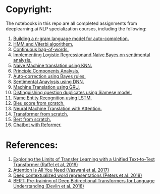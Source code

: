 # Copyright:

The notebooks in this repo are all completed assignments from deeplearning.ai NLP specialization courses, including the following:
1. [Building a n-gram language model for auto-completion.](https://github.com/fangyiyu/NLP_sourcecode/blob/master/Autocomplete%20using%20N-gram%20language%20model.ipynb)
2. [HMM and Viterbi algorithem.](https://github.com/fangyiyu/NLP_sourcecode/blob/master/HMM%20and%20Viterbi%20algorithem.ipynb)
3. [Continuous bag-of-words.](https://github.com/fangyiyu/NLP_sourcecode/blob/master/Implementing%20CBOW%20from%20scratch.ipynb)
4. [Implementing Logistic Regression](https://github.com/fangyiyu/NLP_sourcecode/blob/master/Logistic%20Regression%20on%20Sentimental%20Analysis.ipynb)[and Naive Bayes on sentimental analysis.](https://github.com/fangyiyu/NLP_sourcecode/blob/master/Naive%20Bayes%20on%20Sentimental%20Analysis.ipynb)
5. [Naive Machine translation using KNN.](https://github.com/fangyiyu/NLP_sourcecode/blob/master/Machine%20translation%20using%20word%20embeddings%20and%20KNN.ipynb)
6. [Principle Components Analysis.](https://github.com/fangyiyu/NLP_sourcecode/blob/master/Word%20vectors%20and%20PCA.ipynb)
7. [Auto-correction using Bayes rules.](https://github.com/fangyiyu/NLP_sourcecode/blob/master/autocorrection.ipynb)
8. [Sentimental Anaylysis using DNN.](https://github.com/fangyiyu/NLP_sourcecode/blob/master/Sentimental%20analysis%20with%20DNN%20using%20Trax.ipynb)
9. [Machine Translation using GRU.](https://github.com/fangyiyu/NLP_sourcecode/blob/master/Machine%20translation%20using%20GRU.ipynb)  
10. [Distinguishing question duplicates using Siamese model.](https://github.com/fangyiyu/NLP_sourcecode/blob/master/Distinguishing%20question%20duplicates%20using%20Siamese%20model.ipynb)  
11. [Name Entity Recognition using LSTM.](https://github.com/fangyiyu/NLP_sourcecode/blob/master/Name%20Entity%20Recognition%20using%20LSTM.ipynb)  
12. [Bleu score from scratch.](https://github.com/fangyiyu/NLP_sourcecode/blob/master/Bleu%20score%20from%20scratch.ipynb)  
13. [Neural Machine Translation with Attention.](https://github.com/fangyiyu/NLP_sourcecode/blob/master/Neural%20Machine%20Translation%20with%20Attention.ipynb)  
14. [Transformer from scratch.](https://github.com/fangyiyu/NLP_sourcecode/blob/master/Transformer%20from%20scratch.ipynb)  
15. [Bert from scratch.](https://github.com/fangyiyu/NLP_sourcecode/blob/master/BERT%20from%20scratch.ipynb)  
16. [Chatbot with Reformer.](https://github.com/fangyiyu/NLP_sourcecode/blob/master/Chatbot%20with%20Reformer.ipynb)



# References:
1. [Exploring the Limits of Transfer Learning with a Unified Text-to-Text Transformer (Raffel et al, 2019)](https://arxiv.org/abs/1910.10683)   
2. [Attention Is All You Need (Vaswani et al, 2017)](https://arxiv.org/abs/1706.03762)  
3. [Deep contextualized word representations (Peters et al, 2018)](https://arxiv.org/pdf/1802.05365.pdf)  
4. [BERT: Pre-training of Deep Bidirectional Transformers for Language Understanding (Devlin et al, 2018)](https://arxiv.org/abs/1810.04805)  



